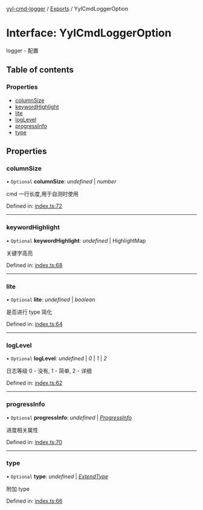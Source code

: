 [yyl-cmd-logger](../README.md) / [Exports](../modules.md) / YylCmdLoggerOption

# Interface: YylCmdLoggerOption

logger - 配置

## Table of contents

### Properties

- [columnSize](yylcmdloggeroption.md#columnsize)
- [keywordHighlight](yylcmdloggeroption.md#keywordhighlight)
- [lite](yylcmdloggeroption.md#lite)
- [logLevel](yylcmdloggeroption.md#loglevel)
- [progressInfo](yylcmdloggeroption.md#progressinfo)
- [type](yylcmdloggeroption.md#type)

## Properties

### columnSize

• `Optional` **columnSize**: *undefined* \| *number*

cmd 一行长度,用于自测时使用

Defined in: [index.ts:72](https://github.com/jackness1208/yyl-cmd-logger/blob/4c2c8d6/src/index.ts#L72)

___

### keywordHighlight

• `Optional` **keywordHighlight**: *undefined* \| HighlightMap

关键字高亮

Defined in: [index.ts:68](https://github.com/jackness1208/yyl-cmd-logger/blob/4c2c8d6/src/index.ts#L68)

___

### lite

• `Optional` **lite**: *undefined* \| *boolean*

是否进行 type 简化

Defined in: [index.ts:64](https://github.com/jackness1208/yyl-cmd-logger/blob/4c2c8d6/src/index.ts#L64)

___

### logLevel

• `Optional` **logLevel**: *undefined* \| *0* \| *1* \| *2*

日志等级 0 - 没有, 1 - 简单, 2 - 详细

Defined in: [index.ts:62](https://github.com/jackness1208/yyl-cmd-logger/blob/4c2c8d6/src/index.ts#L62)

___

### progressInfo

• `Optional` **progressInfo**: *undefined* \| [*ProgressInfo*](progressinfo.md)

进度相关属性

Defined in: [index.ts:70](https://github.com/jackness1208/yyl-cmd-logger/blob/4c2c8d6/src/index.ts#L70)

___

### type

• `Optional` **type**: *undefined* \| [*ExtendType*](extendtype.md)

附加 type

Defined in: [index.ts:66](https://github.com/jackness1208/yyl-cmd-logger/blob/4c2c8d6/src/index.ts#L66)

